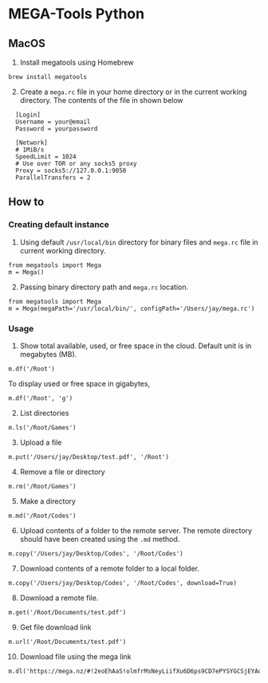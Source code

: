 # MEGA-Tools Python

## MacOS
1. Install megatools using Homebrew
  ``` 
  brew install megatools 
  ``` 
2. Create a `mega.rc` file in your home directory or in the current working directory. The contents of the file in shown below
```
  [Login]
  Username = your@email
  Password = yourpassword

  [Network]
  # 1MiB/s
  SpeedLimit = 1024
  # Use over TOR or any socks5 proxy
  Proxy = socks5://127.0.0.1:9050
  ParallelTransfers = 2
```

## How to

### Creating default instance
1. Using default `/usr/local/bin` directory for binary files and `mega.rc` file in current working directory.
```
from megatools import Mega
m = Mega()
```
2. Passing binary directory path and `mega.rc` location.
```
from megatools import Mega
m = Mega(megaPath='/usr/local/bin/', configPath='/Users/jay/mega.rc')
```

### Usage
1. Show total available, used, or free space in the cloud. Default unit is in megabytes (MB).
```
m.df('/Root')
```
To display used or free space in gigabytes,
```
m.df('/Root', 'g')
```
2. List directories
```
m.ls('/Root/Games')
```
3. Upload a file
```
m.put('/Users/jay/Desktop/test.pdf', '/Root')
```
4. Remove a file or directory
```
m.rm('/Root/Games')
```
5. Make a directory
```
m.md('/Root/Codes')
```
6. Upload contents of a folder to the remote server. The remote directory should have been created using the `.md` method.
```
m.copy('/Users/jay/Desktop/Codes', '/Root/Codes')
```
7. Download contents of a remote folder to a local folder.
```
m.copy('/Users/jay/Desktop/Codes', '/Root/Codes', download=True)
```
8. Download a remote file.
```
m.get('/Root/Documents/test.pdf')
```
9. Get file download link
```
m.url('/Root/Documents/test.pdf')
```
10. Download file using the mega link
```
m.dl('https://mega.nz/#!2eoEhAaS!olmfrMsNeyLiifXu6D6ps9CD7ePYSYGCSjEYAoiQl4')
```
